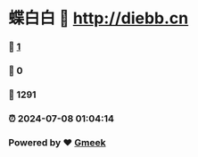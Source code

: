 # 蝶白白 :link: http://diebb.cn 
### :page_facing_up: [1](http://diebb.cn/tag.html) 
### :speech_balloon: 0 
### :hibiscus: 1291 
### :alarm_clock: 2024-07-08 01:04:14 
### Powered by :heart: [Gmeek](https://github.com/Meekdai/Gmeek)
